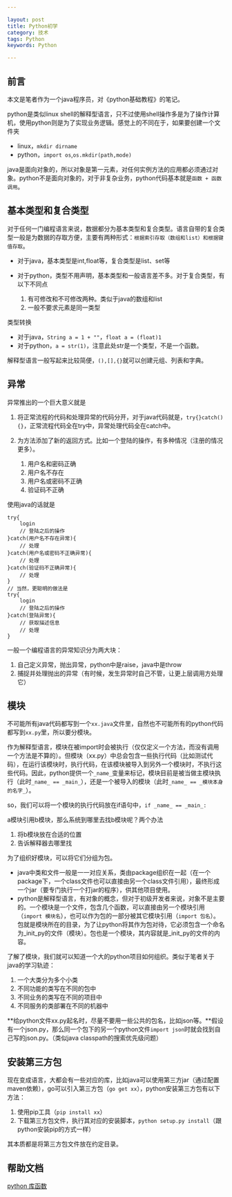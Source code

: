 ```yaml
---

layout: post
title: Python初学
category: 技术
tags: Python
keywords: Python

---
```


## 前言 

本文是笔者作为一个java程序员，对《python基础教程》的笔记。

python是类似linux shell的解释型语言，只不过使用shell操作多是为了操作计算机，使用python则是为了实现业务逻辑。感觉上的不同在于，如果要创建一个文件夹

- linux，`mkdir dirname`
- python，`import os`,`os.mkdir(path,mode)`

java是面向对象的，所以对象是第一元素，对任何实例方法的应用都必须通过对象。python不是面向对象的，对于非复杂业务，python代码基本就是`函数 + 函数调用`。


## 基本类型和复合类型

对于任何一门编程语言来说，数据都分为基本类型和复合类型。语言自带的复合类型一般是为数据的存取方便，主要有两种形式：`根据索引存取（数组和list）和根据键值存取`。

- 对于java，基本类型是int,float等，复合类型是list、set等
- 对于python，类型不用声明，基本类型和一般语言差不多。对于复合类型，有以下不同点

    1. 有可修改和不可修改两种。类似于java的数组和list
    2. 一般不要求元素是同一类型


类型转换

- 对于java，`String a = 1 + ""`，`float a = (float)1`
- 对于python，`a = str(1)`，注意此处str是一个类型，不是一个函数。

解释型语言一般写起来比较简便，`(),[],{}`就可以创建元组、列表和字典。

## 异常

异常推出的一个巨大意义就是

1. 将正常流程的代码和处理异常的代码分开，对于java代码就是，`try{}catch(){}`，正常流程代码全在try中，异常处理代码全在catch中。
2. 为方法添加了新的返回方式。比如一个登陆的操作，有多种情况（注册的情况更多）。

    1. 用户名和密码正确
    2. 用户名不存在
    3. 用户名或密码不正确
    4. 验证码不正确

使用java的话就是

    try{
        login
        // 登陆之后的操作
    }catch(用户名不存在异常){
        // 处理
    }catch(用户名或密码不正确异常){
        // 处理
    }catch(验证码不正确异常){
        // 处理
    }
    // 当然，更聪明的做法是
    try{
        login
        // 登陆之后的操作
    }catch(登陆异常){
        // 获取描述信息
        // 处理
    }

一般一个编程语言的异常知识分为两大块：

1. 自己定义异常，抛出异常，python中是raise，java中是throw
2. 捕捉并处理抛出的异常（有时候，发生异常时自己不管，让更上层调用方处理它）

## 模块

不可能所有java代码都写到一个`xx.java`文件里，自然也不可能所有的python代码都写到`xx.py`里，所以要分模块。

作为解释型语言，模块在被import时会被执行（仅仅定义一个方法，而没有调用一个方法是不算的）。但模块（xx.py）中总会包含一些执行代码（比如测试代码），在运行该模块时，执行代码，在该模块被导入到另外一个模块时，不执行这些代码。因此，python提供一个`_name_`变量来标记，模块目前是被当做主模块执行（此时`_name_ == _main_`），还是一个被导入的模块（此时`_name_ == _模块本身的名字_`）。

so，我们可以将一个模块的执行代码放在if语句中，`if _name_ == _main_:`

a模块引用b模块，那么系统到哪里去找b模块呢？两个办法

1. 将b模块放在合适的位置
2. 告诉解释器去哪里找

为了组织好模块，可以将它们分组为包。

- java中类和文件一般是一一对应关系，类由package组织在一起（在一个package下，一个class文件也可以直接由另一个class文件引用），最终形成一个jar（要专门执行一个打jar的程序），供其他项目使用。
- python是解释型语言，有对象的概念，但对于初级开发者来说，对象不是主要的。一个模块是一个文件，包含几个函数，可以直接由另一个模块引用（`import 模块名`），也可以作为包的一部分被其它模块引用（`import 包名`）。包就是模块所在的目录，为了让python将其作为包对待，它必须包含一个命名为_init_py的文件（模块）。包也是一个模块，其内容就是_init_py的文件的内容。

了解了模块，我们就可以知道一个大的python项目如何组织。类似于笔者关于java的学习轨迹：

1. 一个大类分为多个小类
2. 不同功能的类写在不同的包中
3. 不同业务的类写在不同的项目中
4. 不同服务的类部署在不同的机器中


**给python文件xx.py起名时，尽量不要用一些公共的包名，比如json等。**假设有一个json.py，那么同一个包下的另一个python文件`import json`时就会找到自己写的json.py。（类似java classpath的搜索优先级问题）

## 安装第三方包

现在变成语言，大都会有一些对应的库，比如java可以使用第三方jar（通过配置maven依赖），go可以引入第三方包（`go get xx`），python安装第三方包有以下方法：

1. 使用pip工具（`pip install xx`）
2. 下载第三方包文件，执行其对应的安装脚本，`python setup.py install`（跟python安装pip的方式一样）

其本质都是将第三方包文件放在约定目录。

  

## 帮助文档

[python 库函数][]

[python 库函数]: https://docs.python.org/2/library/